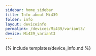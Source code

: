 ```yaml
---
sidebar: home_sidebar
title: Info about Mi439
folder: info
layout: deviceinfo
permalink: /devices/Mi439/variant3/
device: Mi439_variant3
---
```

{% include templates/device_info.md %}
